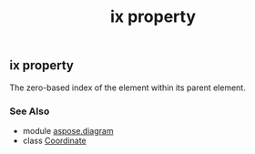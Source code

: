 ﻿---
title: ix property
second_title: Aspose.Diagram for Python via .NET API References
description: 
type: docs
weight: 40
url: /python-net/aspose.diagram/coordinate/ix/
is_root: false
---

## ix property


The zero-based index of the element within its parent element.

### See Also
* module [aspose.diagram](../../)
* class [Coordinate](/diagram/python-net/aspose.diagram/coordinate)
